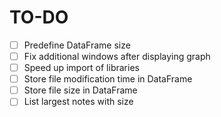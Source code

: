# TO-DO

- [ ] Predefine DataFrame size
- [ ] Fix additional windows after displaying graph
- [ ] Speed up import of libraries
- [ ] Store file modification time in DataFrame
- [ ] Store file size in DataFrame
- [ ] List largest notes with size 
